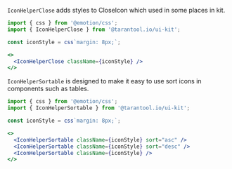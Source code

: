 `IconHelperClose` adds styles to CloseIcon which used in some places in kit.

```jsx
import { css } from '@emotion/css';
import { IconHelperClose } from '@tarantool.io/ui-kit';

const iconStyle = css`margin: 8px;`;

<>
  <IconHelperClose className={iconStyle} />
</>
```

`IconHelperSortable` is designed to make it easy to use sort icons in components such as tables.

```jsx
import { css } from '@emotion/css';
import { IconHelperSortable } from '@tarantool.io/ui-kit';

const iconStyle = css`margin: 8px;`;

<>
  <IconHelperSortable className={iconStyle} sort="asc" />
  <IconHelperSortable className={iconStyle} sort="desc" />
  <IconHelperSortable className={iconStyle} />
</>
```
